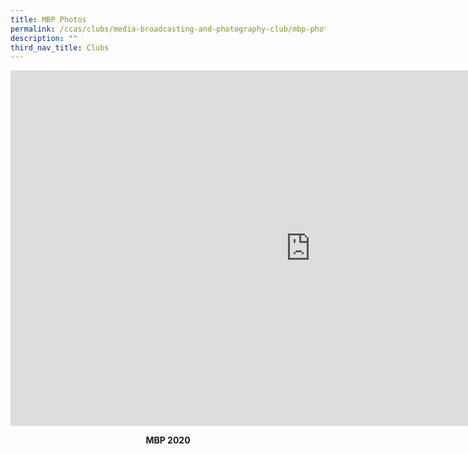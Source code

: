 ```yaml
---
title: MBP Photos
permalink: /ccas/clubs/media-broadcasting-and-photography-club/mbp-photos/
description: ""
third_nav_title: Clubs
---
```

<iframe src="https://docs.google.com/presentation/d/e/2PACX-1vQuqiOGF8Ep_C8pu5hptB84D0XD9JtZ4y_gEKwdy-EEiG9JE7seKeYaCnYmLNtMFP0mKYRDbtB0tEX2/embed?start=false&loop=false&delayms=10000" frameborder="0" width="960" height="569" allowfullscreen="true"></iframe>
<p style="text-align: center;"><strong>MBP 2020</strong></p>